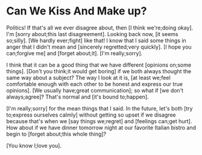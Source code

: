 # Can We Kiss And Make up?

Politics! If that's all we ever disagree about, then [I think we're;doing okay]. I'm [sorry about;this last disagreement]. Looking back now, [it seems so;silly]. [We hardly ever;fight] like that! I know that I said some things in anger that I didn't mean and [sincerely regretted;very quickly]. [I hope you can;forgive me] and [forget about;it]. [I'm really;sorry].

I think that it can be a good thing that we have different [opinions on;some things]. [Don't you think;it would get boring] if we both always thought the same way about a subject? The way I look at it is, [at least we;feel comfortable enough with each other to be honest and express our true opinions]. [We usually have;great communication]; so what if [we don't always;agree]? That's normal and [it's bound to;happen].

[I'm really;sorry] for the mean things that I said. In the future, let's both [try to;express ourselves calmly] without getting so upset if we disagree because that's when we [say things we;regret] and [feelings can;get hurt]. How about if we have dinner tomorrow night at our favorite Italian bistro and begin to [forget about;this whole thing]?

[You know I;love you].
